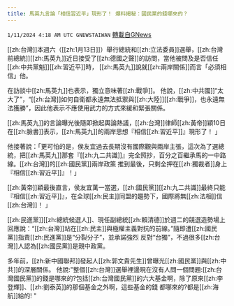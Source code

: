 ```yaml
---
title: 馬英九言論「相信習近平」現形了！ 爆料揭秘：國民黨的錢哪來的？
---
```

`1/11/2024 4:18 AM UTC GNEWSTAIWAN` [轉載自GNews](https://gnews.org/articles/2207248)



[[zh:台灣]]本週六（[[zh:1月13日]]）舉行總統和[[zh:立法委員]]選舉，[[zh:台灣前總統]][[zh:馬英九]]近日接受了[[zh:德國之聲]]的訪問，當他被問及是否信任[[zh:中共黨魁]][[zh:習近平]]時， [[zh:馬英九]]說就[[zh:兩岸關係]]而言「必須相信」他。

  

在訪談中[[zh:馬英九]]也表示，獨立意味著[[zh:戰爭]]。 他說，[[zh:中共國]]“太大了”，“[[zh:台灣]]如何自衛都永遠無法抵禦與[[zh:大陸]][[zh:戰爭]]，也永遠無法獲勝”，因此他表示不應使用武力的方式來緩和緊張關係。

  

[[zh:馬英九]]的言論曝光後隨即掀起輿論熱議，[[zh:台灣]]律師[[zh:黃帝]]穎10日在[[zh:臉書]]表示，[[zh:馬英九]]的兩岸思想『相信[[zh:習近平]]』現形了！ 」

  

他接著說：「更可怕的是，侯友宜過去長期沒有國際觀與兩岸主張，這次為了選總統，把[[zh:馬英九]]那套『[[zh:九二共識]]』完全照抄，百分之百繼承馬的一中路線。[[zh:台灣]]的[[zh:國民黨]]兩岸政策 推到最後，只剩全押在[[zh:獨裁者]]身上『相信[[zh:習近平]]』！」

  

[[zh:黃帝]]穎最後直言，侯友宜萬一當選，[[zh:國民黨]][[zh:九二共識]]最終只能『相信[[zh:習近平]]』，在全球[[zh:民主]]同盟的趨勢下，國際將無[[zh:法相]]信[[zh:台灣]]！ 」

  

[[zh:民進黨]][[zh:總統候選人]]、現任副總統[[zh:賴清德]]於週二的競選造勢場上回應說：“[[zh:台灣]]站在[[zh:民主]]與極權主義對抗的前線。”隨即遭[[zh:國民黨]]指責[[zh:民進黨]]是“分裂分子”，並承諾強烈 反對“台獨”，不過很多[[zh:台灣]]人認為[[zh:國民黨]]是親中政黨。

  
  

多年前，[[zh:新中國聯邦]]發起人[[zh:郭文貴先生]]曾曝光[[zh:國民黨]]與[[zh:中共]]的深層關係。 他說:"整個[[zh:台灣]]選舉裡邊現在沒有人問一個問題:[[zh:台灣國民黨]]的錢是哪來的?包括[[zh:台灣國民黨]]的六大基金啊，除了原來[[zh:李登輝]]、[[zh:劉泰英]]的那個基金之外啊，這些基金的錢 都哪來的?都是[[zh:海航]]給的! "



